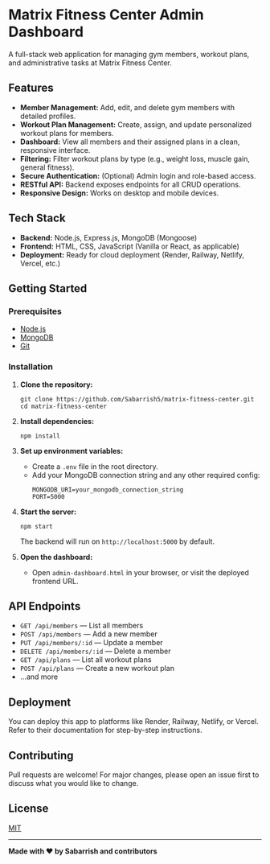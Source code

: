 # Matrix Fitness Center Admin Dashboard

A full-stack web application for managing gym members, workout plans, and administrative tasks at Matrix Fitness Center.

## Features

- **Member Management:** Add, edit, and delete gym members with detailed profiles.
- **Workout Plan Management:** Create, assign, and update personalized workout plans for members.
- **Dashboard:** View all members and their assigned plans in a clean, responsive interface.
- **Filtering:** Filter workout plans by type (e.g., weight loss, muscle gain, general fitness).
- **Secure Authentication:** (Optional) Admin login and role-based access.
- **RESTful API:** Backend exposes endpoints for all CRUD operations.
- **Responsive Design:** Works on desktop and mobile devices.

## Tech Stack

- **Backend:** Node.js, Express.js, MongoDB (Mongoose)
- **Frontend:** HTML, CSS, JavaScript (Vanilla or React, as applicable)
- **Deployment:** Ready for cloud deployment (Render, Railway, Netlify, Vercel, etc.)

## Getting Started

### Prerequisites

- [Node.js](https://nodejs.org/)
- [MongoDB](https://www.mongodb.com/)
- [Git](https://git-scm.com/)

### Installation

1. **Clone the repository:**
    ```
    git clone https://github.com/Sabarrish5/matrix-fitness-center.git
    cd matrix-fitness-center
    ```

2. **Install dependencies:**
    ```
    npm install
    ```

3. **Set up environment variables:**
    - Create a `.env` file in the root directory.
    - Add your MongoDB connection string and any other required config:
      ```
      MONGODB_URI=your_mongodb_connection_string
      PORT=5000
      ```

4. **Start the server:**
    ```
    npm start
    ```
    The backend will run on `http://localhost:5000` by default.

5. **Open the dashboard:**
    - Open `admin-dashboard.html` in your browser, or visit the deployed frontend URL.

## API Endpoints

- `GET /api/members` — List all members
- `POST /api/members` — Add a new member
- `PUT /api/members/:id` — Update a member
- `DELETE /api/members/:id` — Delete a member
- `GET /api/plans` — List all workout plans
- `POST /api/plans` — Create a new workout plan
- ...and more

## Deployment

You can deploy this app to platforms like Render, Railway, Netlify, or Vercel.  
Refer to their documentation for step-by-step instructions.

## Contributing

Pull requests are welcome! For major changes, please open an issue first to discuss what you would like to change.

## License

[MIT](LICENSE)

---

**Made with ❤️ by Sabarrish and contributors**
